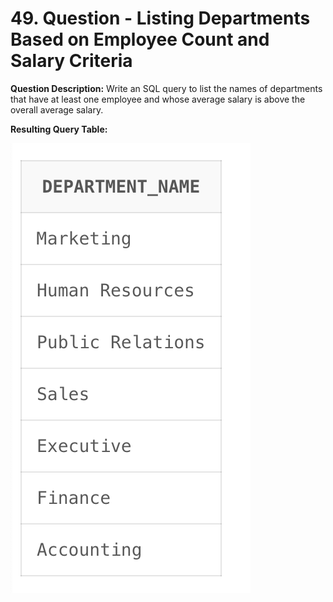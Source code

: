 # 49. Question - Listing Departments Based on Employee Count and Salary Criteria

**Question Description:**
Write an SQL query to list the names of departments that have at least one employee and whose average salary is above the overall average salary.

**Resulting Query Table:**

![alt text](/Sql-ScreenShots/ScreenShot_49.png)
